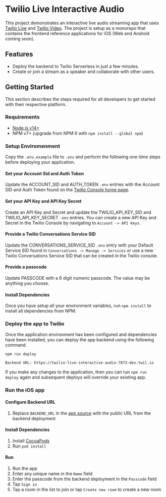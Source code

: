 # Twilio Live Interactive Audio

This project demonstrates an interactive live audio streaming app that uses [Twilio Live](https://www.twilio.com/docs/live) and [Twilio Video](https://www.twilio.com/docs/video). The project is setup as a monorepo that contains the frontend reference applications for iOS (Web and Android coming soon). 

## Features

* Deploy the backend to Twilio Serverless in just a few minutes.
* Create or join a stream as a speaker and collaborate with other users.

## Getting Started 

This section describes the steps required for all developers to get started with their respective platform.

### Requirements

* [Node.js v14+](https://nodejs.org/en/download/)
* NPM v7+ (upgrade from NPM 6 with `npm install --global npm`)

### Setup Enviromenment

Copy the `.env.example` file to `.env` and perform the following one-time steps before deploying your application. 

#### Set your Account Sid and Auth Token

Update the ACCOUNT_SID and AUTH_TOKEN `.env` entries with the Account SID and Auth Token found on the [Twilio Console home page](https://twilio.com/console).

#### Set your API Key and API Key Secret 

Create an API Key and Secret and update the TWILIO_API_KEY_SID and TWILIO_API_KEY_SECRET `.env` entries. You can create a new API Key and Secret in the Twilio Console by navigating to `Account -> API Keys`.

#### Provide a Twilio Conversations Service SID 

Update the CONVERSATIONS_SERVICE_SID `.env` entry with your Default Service SID found in `Conversations -> Manage -> Services` or use a new Twilio Conversations Service SID that can be created in the Twilio console.

#### Provide a passcode

Update PASSCODE with a 6 digit numeric passcode. The value may be anything you choose.

#### Install Dependencies

Once you have setup all your environment variables, run `npm install` to install all dependencies from NPM.

### Deploy the app to Twilio

Once the application environment has been configured and dependencies have been installed, you can deploy the app backend using the following command.

```shell
npm run deploy

Backend URL: https://twilio-live-interactive-audio-7873-dev.twil.io
```

If you make any changes to the application, then you can run `npm run deploy` again and subsequent deploys will override your existing app.

### Run the iOS app

#### Configure Backend URL

1.  Replace `BACKEND_URL` in the [app source](https://github.com/twilio/twilio-live-interactive-audio/blob/task/video-7065-ios-ci-config/apps/ios/LiveStream/LiveStream/API/Core/API.swift) with the public URL from the backend deployment

#### Install Dependencies

1. Install [CocoaPods](https://cocoapods.org)
1. Run `pod install`

#### Run

1. Run the app
1. Enter any unique name in the `Name` field
1. Enter the passcode from the backend deployment in the `Passcode` field
1. Tap `Sign in`
1. Tap a room in the list to join or tap `Create new room` to create a new room
